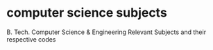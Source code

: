 # computer science subjects

B. Tech.
Computer Science & Engineering
Relevant Subjects and their respective codes

